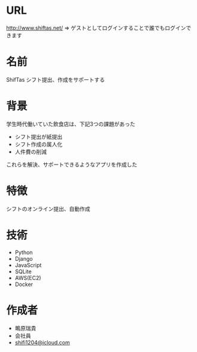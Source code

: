 # URL
http://www.shiftas.net/
=> ゲストとしてログインすることで誰でもログインできます

# 名前
ShifTas シフト提出、作成をサポートする

# 背景
学生時代働いていた飲食店は、下記3つの課題があった
- シフト提出が紙提出
- シフト作成の属人化
- 人件費の削減

これらを解決、サポートできるようなアプリを作成した

# 特徴
シフトのオンライン提出、自動作成
 
# 技術
* Python 
* Django 
* JavaScript
* SQLite
* AWS(EC2)
* Docker

 
# 作成者 
* 鴫原瑞貴
* 会社員
* shifi1204@icloud.com
 
